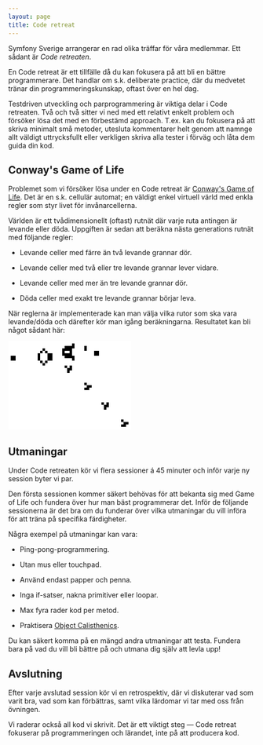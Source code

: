 ```yaml
---
layout: page
title: Code retreat
---
```

Symfony Sverige arrangerar en rad olika träffar för våra medlemmar. Ett sådant är *Code retreaten*.

En Code retreat är ett tillfälle då du kan fokusera på att bli en bättre programmerare. Det handlar om s.k. deliberate practice, där du medvetet tränar din programmeringskunskap, oftast över en hel dag.

Testdriven utveckling och parprogrammering är viktiga delar i Code retreaten. Två och två sitter vi ned med ett relativt enkelt problem och försöker lösa det med en förbestämd approach. T.ex. kan du fokusera på att skriva minimalt små metoder, utesluta kommentarer helt genom att namnge allt väldigt uttrycksfullt eller verkligen skriva alla tester i förväg och låta dem guida din kod.

## Conway's Game of Life

Problemet som vi försöker lösa under en Code retreat är [Conway's Game of Life](http://en.wikipedia.org/wiki/Conway's_Game_of_Life). Det är en s.k. cellulär automat; en väldigt enkel virtuell värld med enkla regler som styr livet för invånarcellerna.

Världen är ett tvådimensionellt (oftast) rutnät där varje ruta antingen är levande eller döda. Uppgiften är sedan att beräkna nästa generations rutnät med följande regler:

- Levande celler med färre än två levande grannar dör.

- Levande celler med två eller tre levande grannar lever vidare.

- Levande celler med mer än tre levande grannar dör.

- Döda celler med exakt tre levande grannar börjar leva.

När reglerna är implementerade kan man välja vilka rutor som ska vara levande/döda och därefter kör man igång beräkningarna. Resultatet kan bli något sådant här:

![Gosper's Glider Gun](gospers_glider_gun.gif "Exempel på Conway's Game of Life, in action.")

## Utmaningar

Under Code retreaten kör vi flera sessioner á 45 minuter och inför varje ny session byter vi par.

Den första sessionen kommer säkert behövas för att bekanta sig med Game of Life och fundera över hur man bäst programmerar det. Inför de följande sessionerna är det bra om du funderar över vilka utmaningar du vill införa för att träna på specifika färdigheter.

Några exempel på utmaningar kan vara:

- Ping-pong-programmering.

- Utan mus eller touchpad.

- Använd endast papper och penna.

- Inga if-satser, nakna primitiver eller loopar.

- Max fyra rader kod per metod.

- Praktisera [Object Calisthenics](http://williamdurand.fr/2013/06/03/object-calisthenics/).

Du kan säkert komma på en mängd andra utmaningar att testa. Fundera bara på vad du vill bli bättre på och utmana dig själv att levla upp!

## Avslutning

Efter varje avslutad session kör vi en retrospektiv, där vi diskuterar vad som varit bra, vad som kan förbättras, samt vilka lärdomar vi tar med oss från övningen.

Vi raderar också all kod vi skrivit. Det är ett viktigt steg — Code retreat fokuserar på programmeringen och lärandet, inte på att producera kod.
